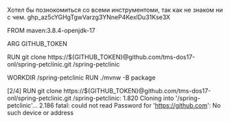 Хотел бы познокомиться со всеми инструментоми, так как не знаком ни с чем.
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

FROM maven:3.8.4-openjdk-17

ARG GITHUB_TOKEN

RUN git clone https://${GITHUB_TOKEN}@github.com/tms-dos17-onl/spring-petclinic.git /spring-petclinic

WORKDIR /spring-petclinic
RUN ./mvnw -B package

[2/4] RUN git clone https://${GITHUB_TOKEN}@github.com/tms-dos17-onl/spring-petclinic.git /spring-petclinic:
1.820 Cloning into '/spring-petclinic'...
2.186 fatal: could not read Password for 'https://github.com': No such device or address
